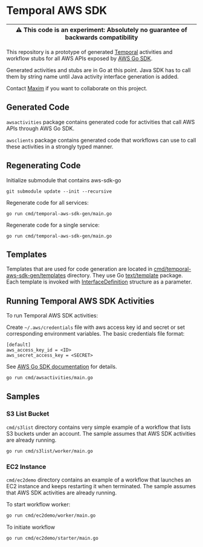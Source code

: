 # Temporal AWS SDK

| :warning: **This code is an experiment**: Absolutely no guarantee of backwards compatibility |
| --- |

This repository is a prototype of generated [Temporal](https://github.com/temporalio/) activities and workflow stubs for all AWS APIs
exposed by [AWS Go SDK](https://github.com/aws/aws-sdk-go).

Generated activities and stubs are in Go at this point. 
Java SDK has to call them by string name until Java activity interface generation is added.  

Contact [Maxim](https://github.com/mfateev) if you want to collaborate on this project. 

## Generated Code

`awsactivities` package contains generated code for activities that call AWS APIs through AWS Go SDK.

`awsclients` package contains generated code that workflows can use to call these activities in a
strongly typed manner.

## Regenerating Code

Initialize submodule that contains aws-sdk-go
```
git submodule update --init --recursive
```
Regenerate code for all services:
```
go run cmd/temporal-aws-sdk-gen/main.go
```
Regenerate code for a single service:
```
go run cmd/temporal-aws-sdk-gen/main.go
```

## Templates

Templates that are used for code generation are located in 
[cmd/temporal-aws-sdk-gen/templates](cmd/temporal-aws-sdk-gen/templates) directory.
They use Go [text/template](https://golang.org/pkg/text/template/) package. Each template is invoked with
[InterfaceDefinition](cmd/temporal-aws-sdk-gen/internal/parser.go#L31) structure as a parameter.

## Running Temporal AWS SDK Activities

To run Temporal AWS SDK activities:

Create `~/.aws/credentials` file with aws access key id and secret or set corresponding environment variables.
The basic credentials file format: 
```
[default]
aws_access_key_id = <ID>
aws_secret_access_key = <SECRET>
```
See [AWS Go SDK documentation](https://docs.aws.amazon.com/sdk-for-go/v1/developer-guide/configuring-sdk.html) for details. 
```bash
go run cmd/awsactivities/main.go
```

## Samples

### S3 List Bucket

`cmd/s3list` directory contains very simple example of a workflow that lists S3 buckets under an account. The sample
assumes that AWS SDK activities are already running.

```bash
go run cmd/s3list/worker/main.go
```

### EC2 Instance

`cmd/ec2demo` directory contains an example of a workflow that launches an EC2 instance and keeps
restarting it when terminated. The sample assumes that AWS SDK activities are already running.

To start workflow worker:
```bash
go run cmd/ec2demo/worker/main.go
```

To initiate workflow
```bash
go run cmd/ec2demo/starter/main.go
```